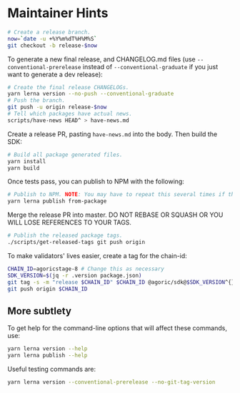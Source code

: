# Maintainer Hints

```sh
# Create a release branch.
now=`date -u +%Y%m%dT%H%M%S`
git checkout -b release-$now
```

To generate a new final release, and CHANGELOG.md files
(use `--conventional-prerelease` instead of `--conventional-graduate` if you just want to generate a dev release):

```sh
# Create the final release CHANGELOGs.
yarn lerna version --no-push --conventional-graduate
# Push the branch.
git push -u origin release-$now
# Tell which packages have actual news.
scripts/have-news HEAD^ > have-news.md
```

Create a release PR, pasting `have-news.md` into the body.  Then build the SDK:

```sh
# Build all package generated files.
yarn install
yarn build
```

Once tests pass, you can publish to NPM with the following:

```sh
# Publish to NPM. NOTE: You may have to repeat this several times if there are failures.
yarn lerna publish from-package
```

Merge the release PR into master.  DO NOT REBASE OR SQUASH OR YOU WILL LOSE
REFERENCES TO YOUR TAGS.

```sh
# Publish the released package tags.
./scripts/get-released-tags git push origin
```

To make validators' lives easier, create a tag for the chain-id:

```sh
CHAIN_ID=agoricstage-8 # Change this as necessary
SDK_VERSION=$(jq -r .version package.json)
git tag -s -m "release $CHAIN_ID" $CHAIN_ID @agoric/sdk@$SDK_VERSION^{}
git push origin $CHAIN_ID
```

## More subtlety

To get help for the command-line options that will affect these commands, use:

```sh
yarn lerna version --help
yarn lerna publish --help
```

Useful testing commands are:

```sh
yarn lerna version --conventional-prerelease --no-git-tag-version
```
